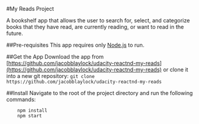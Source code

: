 #My Reads Project

A bookshelf app that allows the user to search for, select, and categorize books that they have read, are currently reading, or want to read in the future. 

##Pre-requisites
This app requires only [Node.js](https://nodejs.org/en/) to run.

##Get the App
Download the app from [https://github.com/jacobblaylock/udacity-reactnd-my-reads](https://github.com/jacobblaylock/udacity-reactnd-my-reads) or clone it into a new git repository:
` git clone https://github.com/jacobblaylock/udacity-reactnd-my-reads `

##Install
Navigate to the root of the project directory and run the following commands:

```
    npm install
    npm start
```